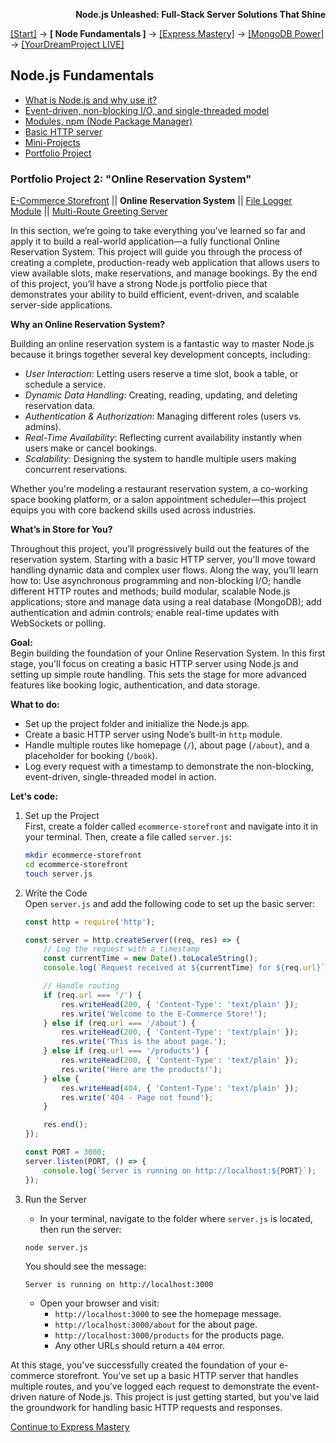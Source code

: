 **<p align="right">Node.js Unleashed: Full-Stack Server Solutions That Shine</p>**

[[Start]](../Introduction.md) → **[ Node Fundamentals ]** → [[Express Mastery]](../chapter-02/2-1.md) → [[MongoDB Power]](#mongodb) → [[YourDreamProject LIVE]](#project)

## Node.js Fundamentals
* [What is Node.js and why use it?](1-1.md)
* [Event-driven, non-blocking I/O, and single-threaded model](1-2.md)
* [Modules, npm (Node Package Manager)](1-3.md)
* [Basic HTTP server](1-4.md)
* [Mini-Projects](1-5.md)
* [Portfolio Project](#Portfolio-Project)

### Portfolio Project 2: "Online Reservation System"

[E-Commerce Storefront](1-6.md) || **Online Reservation System** || [File Logger Module](1-5-3.md) || [Multi-Route Greeting Server](1-5-4.md)

In this section, we’re going to take everything you’ve learned so far and apply it to build a real-world application—a fully functional Online Reservation System. This project will guide you through the process of creating a complete, production-ready web application that allows users to view available slots, make reservations, and manage bookings. By the end of this project, you’ll have a strong Node.js portfolio piece that demonstrates your ability to build efficient, event-driven, and scalable server-side applications.

**Why an Online Reservation System?**

Building an online reservation system is a fantastic way to master Node.js because it brings together several key development concepts, including:

- *User Interaction*: Letting users reserve a time slot, book a table, or schedule a service.
- *Dynamic Data Handling*: Creating, reading, updating, and deleting reservation data.
- *Authentication & Authorization*: Managing different roles (users vs. admins).
- *Real-Time Availability*: Reflecting current availability instantly when users make or cancel bookings.
- *Scalability*: Designing the system to handle multiple users making concurrent reservations.

Whether you're modeling a restaurant reservation system, a co-working space booking platform, or a salon appointment scheduler—this project equips you with core backend skills used across industries.

**What’s in Store for You?**

Throughout this project, you’ll progressively build out the features of the reservation system. Starting with a basic HTTP server, you'll move toward handling dynamic data and complex user flows. Along the way, you’ll learn how to:
Use asynchronous programming and non-blocking I/O; handle different HTTP routes and methods; build modular, scalable Node.js applications; store and manage data using a real database (MongoDB); add authentication and admin controls; enable real-time updates with WebSockets or polling.

**Goal:**<br />
Begin building the foundation of your Online Reservation System. In this first stage, you'll focus on creating a basic HTTP server using Node.js and setting up simple route handling. This sets the stage for more advanced features like booking logic, authentication, and data storage.

**What to do:**
- Set up the project folder and initialize the Node.js app.
- Create a basic HTTP server using Node’s built-in `http` module.
- Handle multiple routes like homepage (`/`), about page (`/about`), and a placeholder for booking (`/book`).
- Log every request with a timestamp to demonstrate the non-blocking, event-driven, single-threaded model in action.

**Let's code:**
1. Set up the Project<br />
   First, create a folder called `ecommerce-storefront` and navigate into it in your terminal. Then, create a file called `server.js`:
    ```bash
    mkdir ecommerce-storefront
    cd ecommerce-storefront
    touch server.js
    ```
2. Write the Code<br />
   Open `server.js` and add the following code to set up the basic server:

    ```javascript
    const http = require('http');
    
    const server = http.createServer((req, res) => {
        // Log the request with a timestamp
        const currentTime = new Date().toLocaleString();
        console.log(`Request received at ${currentTime} for ${req.url}`);

        // Handle routing
        if (req.url === '/') {
            res.writeHead(200, { 'Content-Type': 'text/plain' });
            res.write('Welcome to the E-Commerce Store!');
        } else if (req.url === '/about') {
            res.writeHead(200, { 'Content-Type': 'text/plain' });
            res.write('This is the about page.');
        } else if (req.url === '/products') {
            res.writeHead(200, { 'Content-Type': 'text/plain' });
            res.write('Here are the products!');
        } else {
            res.writeHead(404, { 'Content-Type': 'text/plain' });
            res.write('404 - Page not found');
        }

        res.end();
    });

    const PORT = 3000;
    server.listen(PORT, () => {
        console.log(`Server is running on http://localhost:${PORT}`);
    });
    ```
3. Run the Server
   - In your terminal, navigate to the folder where `server.js` is located, then run the server:
    ```bash
    node server.js
    ```
    You should see the message:
    ```
    Server is running on http://localhost:3000
    ```
   - Open your browser and visit:
     - `http://localhost:3000` to see the homepage message.
     - `http://localhost:3000/about` for the about page.
     - `http://localhost:3000/products` for the products page.
     - Any other URLs should return a `404` error.

At this stage, you've successfully created the foundation of your e-commerce storefront. You've set up a basic HTTP server that handles multiple routes, and you’ve logged each request to demonstrate the event-driven nature of Node.js. This project is just getting started, but you've laid the groundwork for handling basic HTTP requests and responses.

[Continue to Express Mastery](../chapter-02/2-1.md)
